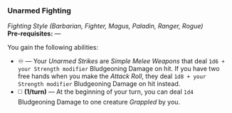### Unarmed Fighting
*Fighting Style (Barbarian, Fighter, Magus, Paladin, Ranger, Rogue)*  
**Pre-requisites:** —  

You gain the following abilities:
* ♾️ — Your *Unarmed Strikes* are *Simple Melee Weapons* that deal `1d6 + your Strength modifier` Bludgeoning Damage on hit. If you have two free hands when you make the *Attack Roll*, they deal `1d8 + your Strength modifier` Bludgeoning Damage on hit instead.
* ◻️ **️(1/turn)** — At the beginning of your turn, you can deal `1d4` Bludgeoning Damage to one creature *Grappled* by you.
